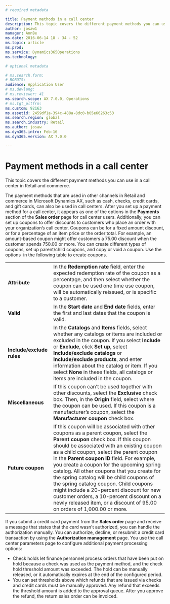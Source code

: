 ```yaml
---
# required metadata

title: Payment methods in a call center
description: This topic covers the different payment methods you can use in a call center in Retail and commerce.
author: josaw1
manager: AnnBe
ms.date: 2016-06-14 18 - 34 - 52
ms.topic: article
ms.prod: 
ms.service: Dynamics365Operations
ms.technology: 

# optional metadata

# ms.search.form: 
# ROBOTS: 
audience: Application User
# ms.devlang: 
# ms.reviewer: 41
ms.search.scope: AX 7.0.0, Operations
# ms.tgt_pltfrm: 
ms.custom: 92163
ms.assetid: 2459df1a-394c-488a-8dc0-b05e66263c53
ms.search.region: global
ms.search.industry: Retail
ms.author: josaw
ms.dyn365.intro: Feb-16
ms.dyn365.version: AX 7.0.0

---
```


# Payment methods in a call center

This topic covers the different payment methods you can use in a call center in Retail and commerce.

The payment methods that are used in other channels in Retail and commerce in Microsoft Dynamics AX, such as cash, checks, credit cards, and gift cards, can also be used in call centers. After you set up a payment method for a call center, it appears as one of the options in the **Payments** section of the **Sales order** page for call center users. Additionally, you can set up coupons to offer discounts to customers who place an order with your organization’s call center. Coupons can be for a fixed amount discount, or for a percentage of an item price or the order total. For example, an amount-based coupon might offer customers a 75.00 discount when the customer spends 750.00 or more. You can create different types of coupons, set up parent/child coupons, and copy or void a coupon. Use the options  in the following table to create coupons.

|                           |                                                                                                                                                                                                                                                                                                                                                                                                                                                                                                                                                                                                                             |
|---------------------------|-----------------------------------------------------------------------------------------------------------------------------------------------------------------------------------------------------------------------------------------------------------------------------------------------------------------------------------------------------------------------------------------------------------------------------------------------------------------------------------------------------------------------------------------------------------------------------------------------------------------------------|
| **Attribute**             | In the **Redemption rate** field, enter the expected redemption rate of the coupon as a percentage, and then select whether the coupon can be used one time use coupon, will be automatically reissued, or is specific to a customer.                                                                                                                                                                                                                                                                                                                                                                                       |
| **Valid**                 | In the **Start date** and **End date** fields, enter the first and last dates that the coupon is valid.                                                                                                                                                                                                                                                                                                                                                                                                                                                                                                                     |
| **Include/exclude rules** | In the **Catalogs** and **Items** fields, select whether any catalogs or items are included or excluded in the coupon. If you select **Include** or **Exclude**, click **Set up**, select **Include/exclude catalogs** or **Include/exclude products**, and enter information about the catalog or item. If you select **None** in these fields, all catalogs or items are included in the coupon.                                                                                                                                                                                                                          |
| **Miscellaneous**         | If this coupon can’t be used together with other discounts, select the **Exclusive** check box. Then, in the **Origin** field, select where the coupon can be used. If this coupon is a manufacturer’s coupon, select the **Manufacturer coupon** check box.                                                                                                                                                                                                                                                                                                                                                                |
| **Future coupon**         | If this coupon will be associated with other coupons as a parent coupon, select the **Parent coupon** check box. If this coupon should be associated with an existing coupon as a child coupon, select the parent coupon in the **Parent coupon ID** field. For example, you create a coupon for the upcoming spring catalog. All other coupons that you create for the spring catalog will be child coupons of the spring catalog coupon. Child coupons might include a 20-percent discount for new customer orders, a 10-percent discount on a newly released item, or a discount of 95.00 on orders of 1,000.00 or more. |

If you submit a credit card payment from the **Sales order** page and receive a message that states that the card wasn't authorized, you can handle the authorization manually. You can authorize, decline, or resubmit a credit card transaction by using the **Authorization management** page. You use the call center parameters page to configure additional payment processing options:

-   Check holds let finance personnel process orders that have been put on hold because a check was used as the payment method, and the check hold threshold amount was exceeded. The hold can be manually released, or it automatically expires at the end of the configured period.
-   You can set thresholds above which refunds that are issued via checks and credit cards must be manually approved. Any refund that exceeds the threshold amount is added to the approval queue. After you approve the refund, the return sales order can be invoiced.


